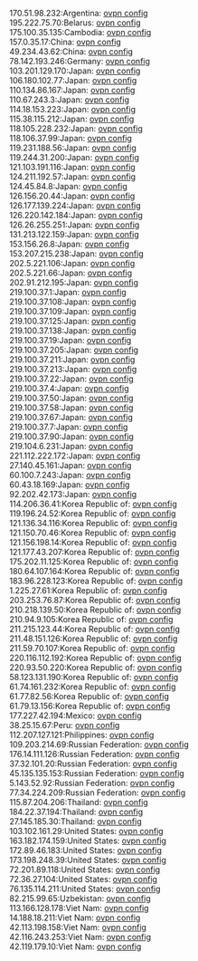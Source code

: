 170.51.98.232:Argentina: [ovpn config](vpn/170_51_98_232.ovpn)  
195.222.75.70:Belarus: [ovpn config](vpn/195_222_75_70.ovpn)  
175.100.35.135:Cambodia: [ovpn config](vpn/175_100_35_135.ovpn)  
157.0.35.17:China: [ovpn config](vpn/157_0_35_17.ovpn)  
49.234.43.62:China: [ovpn config](vpn/49_234_43_62.ovpn)  
78.142.193.246:Germany: [ovpn config](vpn/78_142_193_246.ovpn)  
103.201.129.170:Japan: [ovpn config](vpn/103_201_129_170.ovpn)  
106.180.102.77:Japan: [ovpn config](vpn/106_180_102_77.ovpn)  
110.134.86.167:Japan: [ovpn config](vpn/110_134_86_167.ovpn)  
110.67.243.3:Japan: [ovpn config](vpn/110_67_243_3.ovpn)  
114.18.153.223:Japan: [ovpn config](vpn/114_18_153_223.ovpn)  
115.38.115.212:Japan: [ovpn config](vpn/115_38_115_212.ovpn)  
118.105.228.232:Japan: [ovpn config](vpn/118_105_228_232.ovpn)  
118.106.37.99:Japan: [ovpn config](vpn/118_106_37_99.ovpn)  
119.231.188.56:Japan: [ovpn config](vpn/119_231_188_56.ovpn)  
119.244.31.200:Japan: [ovpn config](vpn/119_244_31_200.ovpn)  
121.103.191.116:Japan: [ovpn config](vpn/121_103_191_116.ovpn)  
124.211.192.57:Japan: [ovpn config](vpn/124_211_192_57.ovpn)  
124.45.84.8:Japan: [ovpn config](vpn/124_45_84_8.ovpn)  
126.156.20.44:Japan: [ovpn config](vpn/126_156_20_44.ovpn)  
126.177.139.224:Japan: [ovpn config](vpn/126_177_139_224.ovpn)  
126.220.142.184:Japan: [ovpn config](vpn/126_220_142_184.ovpn)  
126.26.255.251:Japan: [ovpn config](vpn/126_26_255_251.ovpn)  
131.213.122.159:Japan: [ovpn config](vpn/131_213_122_159.ovpn)  
153.156.26.8:Japan: [ovpn config](vpn/153_156_26_8.ovpn)  
153.207.215.238:Japan: [ovpn config](vpn/153_207_215_238.ovpn)  
202.5.221.106:Japan: [ovpn config](vpn/202_5_221_106.ovpn)  
202.5.221.66:Japan: [ovpn config](vpn/202_5_221_66.ovpn)  
202.91.212.195:Japan: [ovpn config](vpn/202_91_212_195.ovpn)  
219.100.37.1:Japan: [ovpn config](vpn/219_100_37_1.ovpn)  
219.100.37.108:Japan: [ovpn config](vpn/219_100_37_108.ovpn)  
219.100.37.109:Japan: [ovpn config](vpn/219_100_37_109.ovpn)  
219.100.37.125:Japan: [ovpn config](vpn/219_100_37_125.ovpn)  
219.100.37.138:Japan: [ovpn config](vpn/219_100_37_138.ovpn)  
219.100.37.19:Japan: [ovpn config](vpn/219_100_37_19.ovpn)  
219.100.37.205:Japan: [ovpn config](vpn/219_100_37_205.ovpn)  
219.100.37.211:Japan: [ovpn config](vpn/219_100_37_211.ovpn)  
219.100.37.213:Japan: [ovpn config](vpn/219_100_37_213.ovpn)  
219.100.37.22:Japan: [ovpn config](vpn/219_100_37_22.ovpn)  
219.100.37.4:Japan: [ovpn config](vpn/219_100_37_4.ovpn)  
219.100.37.50:Japan: [ovpn config](vpn/219_100_37_50.ovpn)  
219.100.37.58:Japan: [ovpn config](vpn/219_100_37_58.ovpn)  
219.100.37.67:Japan: [ovpn config](vpn/219_100_37_67.ovpn)  
219.100.37.7:Japan: [ovpn config](vpn/219_100_37_7.ovpn)  
219.100.37.90:Japan: [ovpn config](vpn/219_100_37_90.ovpn)  
219.104.6.231:Japan: [ovpn config](vpn/219_104_6_231.ovpn)  
221.112.222.172:Japan: [ovpn config](vpn/221_112_222_172.ovpn)  
27.140.45.161:Japan: [ovpn config](vpn/27_140_45_161.ovpn)  
60.100.7.243:Japan: [ovpn config](vpn/60_100_7_243.ovpn)  
60.43.18.169:Japan: [ovpn config](vpn/60_43_18_169.ovpn)  
92.202.42.173:Japan: [ovpn config](vpn/92_202_42_173.ovpn)  
114.206.36.41:Korea Republic of: [ovpn config](vpn/114_206_36_41.ovpn)  
119.196.24.52:Korea Republic of: [ovpn config](vpn/119_196_24_52.ovpn)  
121.136.34.116:Korea Republic of: [ovpn config](vpn/121_136_34_116.ovpn)  
121.150.70.46:Korea Republic of: [ovpn config](vpn/121_150_70_46.ovpn)  
121.156.198.14:Korea Republic of: [ovpn config](vpn/121_156_198_14.ovpn)  
121.177.43.207:Korea Republic of: [ovpn config](vpn/121_177_43_207.ovpn)  
175.202.11.125:Korea Republic of: [ovpn config](vpn/175_202_11_125.ovpn)  
180.64.107.164:Korea Republic of: [ovpn config](vpn/180_64_107_164.ovpn)  
183.96.228.123:Korea Republic of: [ovpn config](vpn/183_96_228_123.ovpn)  
1.225.27.61:Korea Republic of: [ovpn config](vpn/1_225_27_61.ovpn)  
203.253.76.87:Korea Republic of: [ovpn config](vpn/203_253_76_87.ovpn)  
210.218.139.50:Korea Republic of: [ovpn config](vpn/210_218_139_50.ovpn)  
210.94.9.105:Korea Republic of: [ovpn config](vpn/210_94_9_105.ovpn)  
211.215.123.44:Korea Republic of: [ovpn config](vpn/211_215_123_44.ovpn)  
211.48.151.126:Korea Republic of: [ovpn config](vpn/211_48_151_126.ovpn)  
211.59.70.107:Korea Republic of: [ovpn config](vpn/211_59_70_107.ovpn)  
220.116.112.192:Korea Republic of: [ovpn config](vpn/220_116_112_192.ovpn)  
220.93.50.220:Korea Republic of: [ovpn config](vpn/220_93_50_220.ovpn)  
58.123.131.190:Korea Republic of: [ovpn config](vpn/58_123_131_190.ovpn)  
61.74.161.232:Korea Republic of: [ovpn config](vpn/61_74_161_232.ovpn)  
61.77.82.56:Korea Republic of: [ovpn config](vpn/61_77_82_56.ovpn)  
61.79.13.156:Korea Republic of: [ovpn config](vpn/61_79_13_156.ovpn)  
177.227.42.194:Mexico: [ovpn config](vpn/177_227_42_194.ovpn)  
38.25.15.67:Peru: [ovpn config](vpn/38_25_15_67.ovpn)  
112.207.127.121:Philippines: [ovpn config](vpn/112_207_127_121.ovpn)  
109.203.214.69:Russian Federation: [ovpn config](vpn/109_203_214_69.ovpn)  
176.14.111.126:Russian Federation: [ovpn config](vpn/176_14_111_126.ovpn)  
37.32.101.20:Russian Federation: [ovpn config](vpn/37_32_101_20.ovpn)  
45.135.135.153:Russian Federation: [ovpn config](vpn/45_135_135_153.ovpn)  
5.143.52.92:Russian Federation: [ovpn config](vpn/5_143_52_92.ovpn)  
77.34.224.209:Russian Federation: [ovpn config](vpn/77_34_224_209.ovpn)  
115.87.204.206:Thailand: [ovpn config](vpn/115_87_204_206.ovpn)  
184.22.37.194:Thailand: [ovpn config](vpn/184_22_37_194.ovpn)  
27.145.185.30:Thailand: [ovpn config](vpn/27_145_185_30.ovpn)  
103.102.161.29:United States: [ovpn config](vpn/103_102_161_29.ovpn)  
163.182.174.159:United States: [ovpn config](vpn/163_182_174_159.ovpn)  
172.89.46.183:United States: [ovpn config](vpn/172_89_46_183.ovpn)  
173.198.248.39:United States: [ovpn config](vpn/173_198_248_39.ovpn)  
72.201.89.118:United States: [ovpn config](vpn/72_201_89_118.ovpn)  
72.36.27.104:United States: [ovpn config](vpn/72_36_27_104.ovpn)  
76.135.114.211:United States: [ovpn config](vpn/76_135_114_211.ovpn)  
82.215.99.65:Uzbekistan: [ovpn config](vpn/82_215_99_65.ovpn)  
113.166.128.178:Viet Nam: [ovpn config](vpn/113_166_128_178.ovpn)  
14.188.18.211:Viet Nam: [ovpn config](vpn/14_188_18_211.ovpn)  
42.113.198.158:Viet Nam: [ovpn config](vpn/42_113_198_158.ovpn)  
42.116.243.253:Viet Nam: [ovpn config](vpn/42_116_243_253.ovpn)  
42.119.179.10:Viet Nam: [ovpn config](vpn/42_119_179_10.ovpn)  

